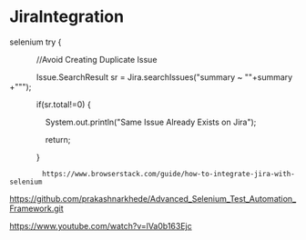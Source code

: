 # JiraIntegration
selenium
try {

            //Avoid Creating Duplicate Issue

            Issue.SearchResult sr = Jira.searchIssues("summary ~ \""+summary+"\"");

            if(sr.total!=0) {

                System.out.println("Same Issue Already Exists on Jira");

                return;

            }
            
            
            https://www.browserstack.com/guide/how-to-integrate-jira-with-selenium



https://github.com/prakashnarkhede/Advanced_Selenium_Test_Automation_Framework.git  

https://www.youtube.com/watch?v=lVa0b163Ejc
